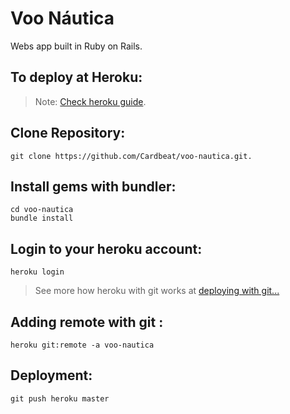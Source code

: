 # Voo Náutica

 Webs app built in Ruby on Rails.



## To deploy at Heroku:
> Note: [Check heroku guide](https://devcenter.heroku.com/articles/getting-started-with-ruby#set-up).

## Clone Repository:
```
git clone https://github.com/Cardbeat/voo-nautica.git.
```
## Install gems with bundler:

```
cd voo-nautica
bundle install
```

## Login to your heroku account:
```
heroku login
```

> See more how heroku with git works at [deploying with git...](https://devcenter.heroku.com/articles/git)

## Adding remote with git :
```
heroku git:remote -a voo-nautica
```

## Deployment:
```
git push heroku master
```
